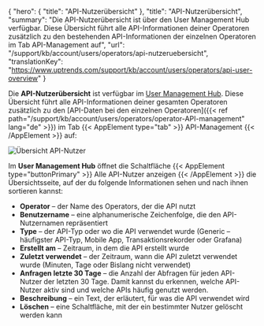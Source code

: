 {
  "hero": {
    "title": "API-Nutzerübersicht"
  },
  "title": "API-Nutzerübersicht",
  "summary": "Die API-Nutzerübersicht ist über den User Management Hub verfügbar. Diese Übersicht führt alle API-Informationen deiner Operatoren zusätzlich zu den bestehenden API-Informationen der einzelnen Operatoren im Tab API-Management auf",
  "url": "/support/kb/account/users/operators/api-nutzeruebersicht",
  "translationKey": "https://www.uptrends.com/support/kb/account/users/operators/api-user-overview"
}

Die **API-Nutzerübersicht** ist verfügbar im [User Management Hub](https://app.uptrends.com/Hubs/UserManagement). Diese Übersicht führt alle API-Informationen deiner gesamten Operatoren zusätzlich zu den [API-Daten bei den einzelnen Operatoren]({{< ref path="/support/kb/account/users/operators/operator-API-management" lang="de" >}}) im Tab {{< AppElement type="tab" >}} API-Management {{< /AppElement >}} auf:

![Übersicht API-Nutzer](/img/content/gif-api-user-overview.gif)

Im **User Management Hub** öffnet die Schaltfläche {{< AppElement type="buttonPrimary" >}} Alle API-Nutzer anzeigen {{< /AppElement >}} die Übersichtsseite, auf der du folgende Informationen sehen und nach ihnen sortieren kannst:

- **Operator** – der Name des Operators, der die API nutzt
- **Benutzername** – eine alphanumerische Zeichenfolge, die den API-Nutzernamen repräsentiert
- **Type** – der API-Typ oder wo die API verwendet wurde (Generic – häufigster API-Typ, Mobile App, Transaktionsrekorder oder Grafana)
- **Erstellt am** – Zeitraum, in dem die API erstellt wurde
- **Zuletzt verwendet** – der Zeitraum, wann die API zuletzt verwendet wurde (Minuten, Tage oder Bislang nicht verwendet)
- **Anfragen letzte 30 Tage** – die Anzahl der Abfragen für jeden API-Nutzer der letzten 30 Tage. Damit kannst du erkennen, welche API-Nutzer aktiv sind und welche APIs häufig genutzt werden.
- **Beschreibung** – ein Text, der erläutert, für was die API verwendet wird
- **Löschen** – eine Schaltfläche, mit der ein bestimmter Nutzer gelöscht werden kann